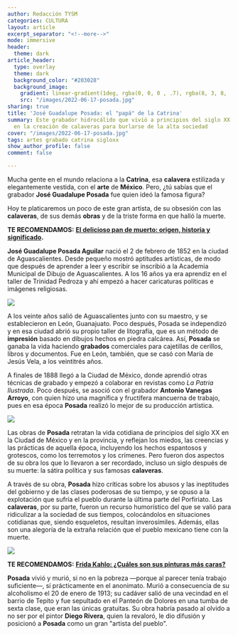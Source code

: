 ```yaml
---
author: Redacción TYSM
categories: CULTURA
layout: article
excerpt_separator: "<!--more-->"
mode: immersive
header:
  theme: dark
article_header:
  type: overlay
  theme: dark
  background_color: "#203028"
  background_image:
    gradient: linear-gradient(1deg, rgba(0, 0, 0 , .7), rgba(8, 3, 8, .9))
    src: "/images/2022-06-17-posada.jpg"
sharing: true
title: 'José Guadalupe Posada: el "papá" de la Catrina'
summary: Este grabador hidrocálido que vivió a principios del siglo XX se especializó
  en la creación de calaveras para burlarse de la alta sociedad
cover: "/images/2022-06-17-posada.jpg"
tags: artes grabado catrina sigloxx
show_author_profile: false
comment: false

---
```

Mucha gente en el mundo relaciona a la **Catrina**, esa **calavera** estilizada y elegantemente vestida, con el **arte** de **México**. Pero, ¿tú sabías que el grabador **José Guadalupe Posada** fue quien ideó la famosa figura?

Hoy te platicaremos un poco de este gran artista, de su obsesión con las **calaveras**, de sus demás **obras** y de la triste forma en que halló la muerte.

**TE RECOMENDAMOS:** [**El delicioso pan de muerto: origen, historia y significado**](https://blog.tonoysumariachi.com/gastronomia/2022/09/26/el-delicioso-pan-de-muerto-origen-historia-y-significado.html)**.**

**José Guadalupe Posada Aguilar** nació el 2 de febrero de 1852 en la ciudad de Aguascalientes. Desde pequeño mostró aptitudes artísticas, de modo que después de aprender a leer y escribir se inscribió a la Academia Municipal de Dibujo de Aguascalientes. A los 16 años ya era aprendiz en el taller de Trinidad Pedroza y ahí empezó a hacer caricaturas políticas e imágenes religiosas.

![](https://upload.wikimedia.org/wikipedia/commons/thumb/8/8f/Jos%C3%A9_Guadalupe_Posada%2C_Calavera_oaxaque%C3%B1a%2C_broadsheet%2C_1903.jpg/771px-Jos%C3%A9_Guadalupe_Posada%2C_Calavera_oaxaque%C3%B1a%2C_broadsheet%2C_1903.jpg)

A los veinte años salió de Aguascalientes junto con su maestro, y se establecieron en León, Guanajuato. Poco después, Posada se independizó y en esa ciudad abrió su propio taller de litografía, que es un método de **impresión** basado en dibujos hechos en piedra calcárea. Así, **Posada** se ganaba la vida haciendo **grabados** comerciales para cajetillas de cerillos, libros y documentos. Fue en León, también, que se casó con María de Jesús Vela, a los veintitrés años.

A finales de 1888 llegó a la Ciudad de México, donde aprendió otras técnicas de grabado y empezó a colaborar en revistas como _La Patria Ilustrada_. Poco después, se asoció con el grabador **Antonio Vanegas Arroyo**, con quien hizo una magnífica y fructífera mancuerna de trabajo, pues en esa época **Posada** realizó lo mejor de su producción artística.

![](https://upload.wikimedia.org/wikipedia/commons/7/74/JG_Posada_Print_shop.JPG)

Las obras de **Posada** retratan la vida cotidiana de principios del siglo XX en la Ciudad de México y en la provincia, y reflejan los miedos, las creencias y las prácticas de aquella época, incluyendo los hechos espantosos y grotescos, como los terremotos y los crímenes. Pero fueron dos aspectos de su obra los que lo llevaron a ser recordado, incluso un siglo después de su muerte: la sátira política y sus famosas **calaveras**.

A través de su obra, **Posada** hizo críticas sobre los abusos y las ineptitudes del gobierno y de las clases poderosas de su tiempo, y se opuso a la explotación que sufría el pueblo durante la última parte del Porfiriato. Las **calaveras**, por su parte, fueron un recurso humorístico del que se valió para ridiculizar a la sociedad de sus tiempos, colocándolos en situaciones cotidianas que, siendo esqueletos, resultan inverosímiles. Además, ellas son una alegoría de la extraña relación que el pueblo mexicano tiene con la muerte.

![](https://upload.wikimedia.org/wikipedia/commons/thumb/d/de/Gran_calavera_el%C3%A9ctrica2.jpg/1024px-Gran_calavera_el%C3%A9ctrica2.jpg)

**TE RECOMENDAMOS:** [**Frida Kahlo: ¿Cuáles son sus pinturas más caras?**](https://blog.tonoysumariachi.com/cultura/2022/08/31/frida-kahlo-cuales-son-sus-pinturas-mas-caras.html)

**Posada** vivió y murió, si no en la pobreza —porque al parecer tenía trabajo suficiente—, sí prácticamente en el anonimato. Murió a consecuencia de su alcoholismo el 20 de enero de 1913; su cadáver salió de una vecindad en el barrio de Tepito y fue sepultado en el Panteón de Dolores en una tumba de sexta clase, que eran las únicas gratuitas. Su obra habría pasado al olvido a no ser por el pintor **Diego Rivera**, quien la revaloró, le dio difusión y posicionó a **Posada** como un gran "artista del pueblo".